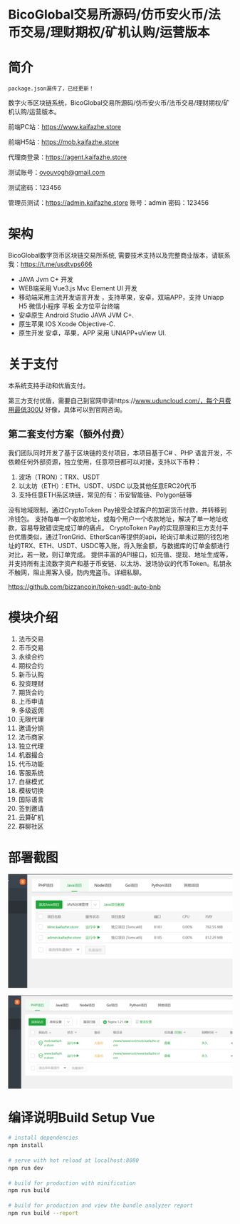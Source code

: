 # BicoGlobal交易所源码/仿币安火币/法币交易/理财期权/矿机认购/运营版本
# 简介

```
package.json漏传了，已经更新！
```

数字火币区块链系统，BicoGlobal交易所源码/仿币安火币/法币交易/理财期权/矿机认购/运营版本。

前端PC站：https://www.kaifazhe.store

前端H5站：https://mob.kaifazhe.store

代理商登录：https://agent.kaifazhe.store

测试账号：ovouvogh@gmail.com

测试密码：123456

管理员测试：https://admin.kaifazhe.store
账号：admin
密码：123456

# 架构

BicoGlobal数字货币区块链交易所系统, 需要技术支持以及完整商业版本，请联系我：https://t.me/usdtvps666
- JAVA Jvm C+ 开发
- WEB端采用 Vue3.js Mvc Element UI 开发
- 移动端采用主流开发语言开发 ，支持苹果，安卓，双端APP，支持 Uniapp H5 微信小程序 平板 全方位平台终端
- 安卓原生 Android Studio JAVA JVM C+.
- 原生苹果 IOS Xcode Objective-C.
- 原生开发 安卓，苹果，APP 采用 UNIAPP+uView UI.

# 关于支付

本系统支持手动和优盾支付。

第三方支付优盾，需要自己到官网申请https://www.uduncloud.com/，每个月费用最低300U 好像，具体可以到官网咨询。

## 第二套支付方案（额外付费）

我们团队同时开发了基于区块链的支付项目，本项目基于C# 、PHP 语言开发，不依赖任何外部资源，独立使用，任意项目都可以对接，支持以下币种：
1. 波场（TRON）：TRX、USDT
2. 以太坊（ETH）：ETH、USDT、USDC 以及其他任意ERC20代币
3. 支持任意ETH系区块链，常见的有：币安智能链、Polygon链等

没有地域限制，通过CryptoToken Pay接受全球客户的加密货币付款，并转移到冷钱包。
支持每单一个收款地址，或每个用户一个收款地址，解决了单一地址收款，容易导致错误完成订单的痛点。
CryptoToken Pay的实现原理和三方支付平台优盾类似，通过TronGrid、EtherScan等提供的api，轮询订单未过期的钱包地址的TRX、ETH、USDT、USDC等入账，将入账金额，与数据库的订单金额进行对比，若一致，则订单完成。
提供丰富的API接口，如充值、提现、地址生成等，并支持所有主流数字资产和基于币安链、以太坊、波场协议的代币Token。私钥永不触网，阻止黑客入侵，防内鬼盗币。详细私聊。

https://github.com/bizzancoin/token-usdt-auto-bnb

# 模块介绍

1. 法币交易
2. 币币交易
3. 永续合约
4. 期权合约
5. 新币认购
6. 投资理财
7. 期货合约
8. 上币申请
9. 多级返佣
10. 无限代理
11. 邀请分销
12. 法币商家
13. 独立代理
14. 机器撮合
15. 代币功能
16. 客服系统
17. 白昼模式
18. 模板切换
19. 国际语言
20. 签到邀请
21. 云算矿机
22. 群聊社区

# 部署截图

![宝塔java 环境部署](/.image/baota1.png)

![宝塔java 环境部署](/.image/baota2.png)

# 编译说明Build Setup Vue



``` bash
# install dependencies
npm install

# serve with hot reload at localhost:8080
npm run dev

# build for production with minification
npm run build

# build for production and view the bundle analyzer report
npm run build --report
```

